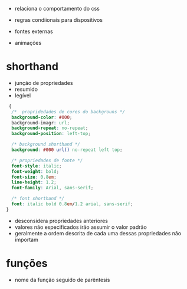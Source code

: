 - relaciona o comportamento do css

- regras condiionais para dispositivos

- fontes externas

- animações

# shorthand

- junção de propriedades
- resumido
- legível

```css
 {
  /*  propridedades de cores do backgrouns */
  background-color: #000;
  background-imagr: url;
  background-repeat: no-repeat;
  background-position: left-top;

  /* background shorthand */
  background: #000 url() no-repeat left top;

  /* propriedades de fonte */
  font-style: italic;
  font-weight: bold;
  font-size: 0.8em;
  line-height: 1.2;
  font-family: Arial, sans-serif;

  /* font shorthand */
  font: italic bold 0.8em/1.2 arial, sans-serif;
}
```

- desconsidera propriedades anteriores
- valores não especificados irão assumir o valor padrão
- geralmente a ordem descrita de cada uma dessas propriedades não importam

# funções

- nome da função seguido de parêntesis
